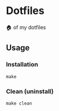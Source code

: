 # Dotfiles

🏠 of my dotfiles

## Usage

### Installation

`make`

### Clean (uninstall)

`make clean`
